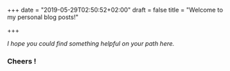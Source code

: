 +++
date = "2019-05-29T02:50:52+02:00"
draft = false
title = "Welcome to my personal blog posts!"

+++


*I hope you could find something helpful on your path here.*

### Cheers !
